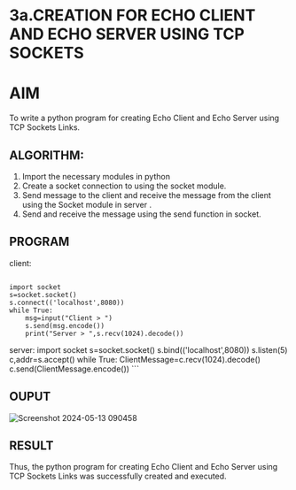 # 3a.CREATION FOR ECHO CLIENT AND ECHO SERVER USING TCP SOCKETS
# AIM
To write a python program for creating Echo Client and Echo Server using TCP
Sockets Links.
## ALGORITHM:
1. Import the necessary modules in python
2. Create a socket connection to using the socket module.
3. Send message to the client and receive the message from the client using the Socket module in
 server .
4. Send and receive the message using the send function in socket.
## PROGRAM
client:
```
 
import socket 
s=socket.socket() 
s.connect(('localhost',8080)) 
while True: 
    msg=input("Client > ") 
    s.send(msg.encode()) 
    print("Server > ",s.recv(1024).decode())
```
server:
import socket 
s=socket.socket() 
s.bind(('localhost',8080)) 
s.listen(5) 
c,addr=s.accept() 
while True: 
    ClientMessage=c.recv(1024).decode() 
    c.send(ClientMessage.encode())
    ```
## OUPUT
![Screenshot 2024-05-13 090458](https://github.com/Ettasupraja/3a.Sockets_Creation_for_Echo_Client_and_Echo_Server/assets/151641352/0d9c52dd-76f2-4c52-9e8f-78ea90412565)

## RESULT
Thus, the python program for creating Echo Client and Echo Server using TCP Sockets Links 
was successfully created and executed.

